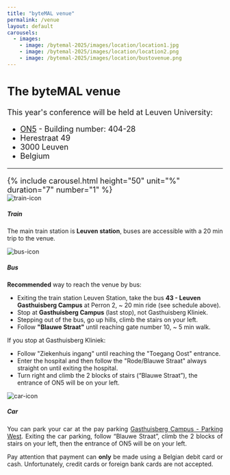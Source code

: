 ```yaml
---
title: "byteMAL venue"
permalink: /venue
layout: default
carousels:
  - images: 
    - image: /bytemal-2025/images/location/location1.jpg
    - image: /bytemal-2025/images/location/location2.png
    - image: /bytemal-2025/images/location/bustovenue.png
---
```


  <div class="col-sm-12 px-3">
	  <div class="jumbotron p-5" style="text-align:left; font-size:18px">
		  <h2><b>The byteMAL venue</b></h2>
		  <p> This year's conference will be held at Leuven University:
		  <ul>
			  <li><a href="https://www.kuleuven.be/kulag/en/gebouw/404-28">ON5</a> - Building number: 404-28</li>
			  <li>Herestraat 49</li>
			  <li>3000 Leuven</li>
			  <li>Belgium</li>
		  </ul>
	    </p>
		  <hr>
		  {% include carousel.html height="50" unit="%" duration="7" number="1" %}
	  </div>
	  
<div class="card-deck text-center">

  <div class="card">
    <img src="/bytemal-2025/images/Icons/train-icon.png" class="card-img-top px-4 py-1" alt="train-icon">
    <div class="card-body">
      <h5 class="card-title">Train</h5>
      <p class="card-text" style = "text-align: justify">The main train station is <b>Leuven station</b>, buses are accessible with a 20 min trip to the venue.</p>
    </div>
  </div>


  <div class="card">
    <img src="/bytemal-2025/images/Icons/bus-icon.png" class="card-img-top px-4 py-1" alt="bus-icon">
    <div class="card-body">
      <h5 class="card-title">Bus</h5>
      <p class="card-text" style = "text-align: justify"><b>Recommended</b> way to reach the venue by bus:
      <ul style = "text-align: left">
        <li>Exiting the train station Leuven Station, take the bus <b>43 - Leuven Gasthuisberg Campus</b> at Perron 2, ~ 20 min ride (see schedule above).</li>
        <li>Stop at <b>Gasthuisberg Campus</b> (last stop), not Gasthuisberg Kliniek.</li>
        <li>Stepping out of the bus, go up hills, climb the stairs on your left.</li>
        <li>Follow <b>"Blauwe Straat"</b> until reaching gate number 10, ~ 5 min walk.</li>
	    </ul>
      </p>
      <p class="card-text" style = "text-align: justify">If you stop at Gasthuisberg Kliniek:
      <ul style = "text-align: left">
        <li>Follow "Ziekenhuis ingang" until reaching the "Toegang Oost" entrance.</li>
        <li>Enter the hospital and then follow the "Rode/Blauwe Straat" always straight on until exiting the hospital.</li>
        <li>Turn right and climb the 2 blocks of stairs (“Blauwe Straat”), the entrance of ON5 will be on your left.</li>
	    </ul>
      </p>
    </div>
  </div>
  
  <div class="card">
    <img src="/bytemal-2025/images/Icons/car-icon.png" class="card-img-top px-4 py-1" alt="car-icon">
    <div class="card-body">
      <h5 class="card-title">Car</h5>
      <p class="card-text" style = "text-align: justify">You can park your car at the pay parking <a href="https://www.uzleuven.be/en/contact/gasthuisberg/parking-gasthuisberg-campus#parking-west">Gasthuisberg Campus - Parking West</a>. Exiting the car parking, follow “Blauwe Straat”, climb the 2 blocks of stairs on your left, then the entrance of ON5 will be on your left.</p>
      <p class="card-text" style = "text-align: justify">Pay attention that payment can <b>only</b> be made using a Belgian debit card or cash.  Unfortunately, credit cards or foreign bank cards are not accepted.</p>
    </div>
  </div>
</div>
